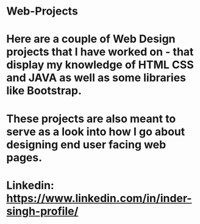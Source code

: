 # Web-Projects

# Here are a couple of Web Design projects that I have worked on - that display my knowledge of HTML CSS and JAVA as well as some libraries like Bootstrap.
# These projects are also meant to serve as a look into how I go about designing end user facing web pages.

# Linkedin: https://www.linkedin.com/in/inder-singh-profile/
